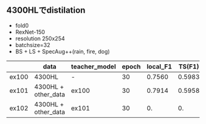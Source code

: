 ## 4300HLでdistilation
+ fold0
+ RexNet-150
+ resolution 250x254
+ batchsize=32
+ BS + LS + SpecAug++(rain, fire, dog)

||data|teacher_model|epoch|local_F1|TS(F1)|LB|memo|
|---|---|---|---|---|---|---|---|
|ex100|4300HL|-|30|0.7560|0.5983|0.|
|ex101|4300HL + other_data|ex100|30|0.7914|0.5958|0.|
|ex102|4300HL + other_data|ex101|30|0.|0.|0.|
